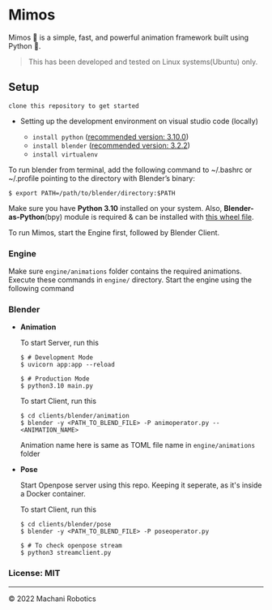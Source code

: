 # Mimos

Mimos 👾 is a simple, fast, and powerful animation framework built using Python 🐍.

> This has been developed and tested on Linux systems(Ubuntu) only.

## Setup

`clone this repository to get started`

- Setting up the development environment on visual studio code (locally)

  - `install python` ([recommended version: 3.10.0](https://www.python.org/downloads/release/python-3100/))
  - `install blender` ([recommended version: 3.2.2](https://www.blender.org/download/releases/3-2/))
  - `install virtualenv`

To run blender from terminal, add the following command to ~/.bashrc or ~/.profile pointing to the directory with Blender’s binary:

```
$ export PATH=/path/to/blender/directory:$PATH
```

Make sure you have **Python 3.10** installed on your system. Also, **Blender-as-Python**(bpy) module is required & can be installed with [this wheel file](https://drive.google.com/drive/folders/1y9VGD_-fZwuAUEcKxiCc2DUrJqjhsJIR?usp=sharing).

To run Mimos, start the Engine first, followed by Blender Client.

### Engine

Make sure `engine/animations` folder contains the required animations. Execute these commands in `engine/` directory.
Start the engine using the following command

### Blender

- **Animation**

  To start Server, run this

  ```
  $ # Development Mode
  $ uvicorn app:app --reload

  $ # Production Mode
  $ python3.10 main.py
  ```

  To start Client, run this

  ```
  $ cd clients/blender/animation
  $ blender -y <PATH_TO_BLEND_FILE> -P animoperator.py -- <ANIMATION_NAME>
  ```

  Animation name here is same as TOML file name in `engine/animations` folder

- **Pose**

  Start Openpose server using this repo. Keeping it seperate, as it's inside a Docker container.

  To start Client, run this

  ```
  $ cd clients/blender/pose
  $ blender -y <PATH_TO_BLEND_FILE> -P poseoperator.py

  $ # To check openpose stream
  $ python3 streamclient.py
  ```

### License: MIT

---

© 2022 Machani Robotics
